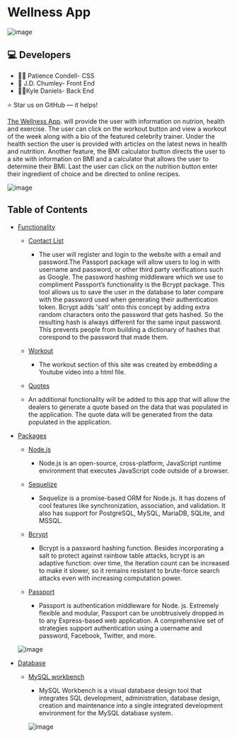 # Wellness App

![image](https://user-images.githubusercontent.com/40472408/71401242-3dab2e80-25f7-11ea-8c97-8c6eea400884.png)



## :computer: Developers

* :woman_mechanic: Patience Condell- CSS
* :man: J.D. Chumley- Front End
* :man_teacher:Kyle Daniels- Back End

⭐️ Star us on GitHub — it helps!


[The Wellness App](https://kyle67.github.io/Project-1-Wellness-App/). will provide the user with information on nutrion, health and exercise. The user can click on the workout button and view a workout of the week along with a bio of the featured celebrity trainer. Under the health section the user is provided with articles on the latest news in health and nutrition. Another feature, the BMI calculator button directs the user to a site with information on BMI and a calculator that allows the user to determine their BMI. Last the user can click on the nutrition button enter their ingredient of choice and be directed to online recipes. 

![image](https://user-images.githubusercontent.com/40472408/71401981-85cb5080-25f9-11ea-9c7a-3afa616c6805.png)

## Table of Contents

- [Functionality](#Functionality)
    - [Contact List](#typo3-extension-repository)
    
      - The user will register and login to the website with a email and password.The Passport package will allow users to log in with username and password, or other third party verifications such as Google. The password hashing middleware which we use to compliment Passport’s functionality is the Bcrypt package. This tool allows us to save the user in the database to later compare with the password used when generating their authentication token. Bcrypt adds 'salt' onto this concept by adding extra random characters onto the password that gets hashed. So the resulting hash is always different for the same input password. This prevents people from building a dictionary of hashes that corespond to the password that made them.
      
    - [Workout](#typo3-extension-repository)
      - The workout section of this site was created by embedding a Youtube video into a html file. 
      
      
      
    - [Quotes](#typo3-extension-repository)
    - An additional functionality will be added to this app that will allow the dealers to generate a quote based on the data that was populated in the application. The quote data will be generated from the data populated in the application. 
      
    
    
    
- [Packages](#Packages)
    - [Node.js](#typo3-extension-repository)
      - Node.js is an open-source, cross-platform, JavaScript runtime environment that executes JavaScript code outside of a      browser.
    - [Sequelize](#typo3-extension-repository)
      - Sequelize is a promise-based ORM for Node.js. It has dozens of cool features like synchronization, association, and validation. It also has support for PostgreSQL, MySQL, MariaDB, SQLite, and MSSQL.
     
    - [Bcrypt](#typo3-extension-repository)
      - Bcrypt is a password hashing function. Besides incorporating a salt to protect against rainbow table attacks, bcrypt is an adaptive function: over time, the iteration count can be increased to make it slower, so it remains resistant to brute-force search attacks even with increasing computation power.
    - [Passport](#typo3-extension-repository)
      - Passport is authentication middleware for Node. js. Extremely flexible and modular, Passport can be unobtrusively dropped in to any Express-based web application. A comprehensive set of strategies support authentication using a username and password, Facebook, Twitter, and more.
    
    ![image](https://user-images.githubusercontent.com/40472408/70691211-86bdc300-1c86-11ea-8254-867dfea07491.png)
    
 - [Database](#Packages)
    - [MySQL workbench](#typo3-extension-repository)
      - MySQL Workbench is a visual database design tool that integrates SQL development, administration, database design, creation and maintenance into a single integrated development environment for the MySQL database system.
      
      ![image](https://user-images.githubusercontent.com/40472408/70741186-bd2c2a00-1ce8-11ea-8ea3-c2aece44f7a2.png)
